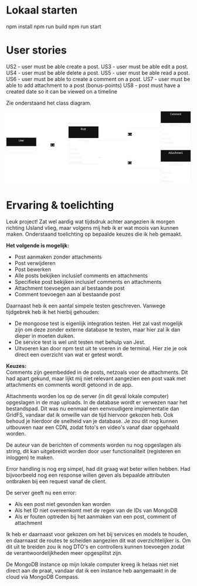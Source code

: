# Lokaal starten

npm install
npm run build
npm run start

# User stories
US2 - user must be able create a post.
US3 - user must be able edit a post.
US4 - user must be able delete a post.
US5 - user must be able read a post.
US6 - user must be able to create a comment on a post.
US7 - user must be able to add attachment to a post (bonus-points)
US8 - post must have a created date so it can be viewed on a timeline

Zie onderstaand het class diagram.

![class-diagram](class-diagram-v2.png)

# Ervaring & toelichting
Leuk project! Zat wel aardig wat tijdsdruk achter aangezien ik morgen richting IJsland vlieg, maar volgens mij heb ik er wat moois van kunnen maken. Onderstaand toelichting op bepaalde keuzes die ik heb gemaakt.

**Het volgende is mogelijk:**<br>
- Post aanmaken zonder attachments
- Post verwijderen
- Post bewerken
- Alle posts bekijken inclusief comments en attachments
- Specifieke post bekijken inclusief comments en attachments
- Attachment toevoegen aan al bestaande post
- Comment toevoegen aan al bestaande post

Daarnaast heb ik een aantal simpele testen geschreven. Vanwege tijdgebrek heb ik het hierbij gehouden:
- De mongoose test is eigenlijk integration testen. Het zal vast mogelijk zijn om deze zonder externe database te testen, maar hier zal ik dan dieper in moeten duiken.
- De service test is wel unit testen met behulp van Jest.
- Uitvoeren kan door npm test uit te voeren in de terminal. Hier zie je ook direct een overzicht van wat er getest wordt.

**Keuzes:**<br>
Comments zijn geembedded in de posts, netzoals voor de attachments. Dit had apart gekund, maar lijkt mij niet relevant aangezien een post vaak met attachments en comments wordt getoond in de app.

Attachments worden los op de server (in dit geval lokale computer) opgeslagen in de map uploads. In de database wordt er verwezen naar het bestandspad. Dit was nu eenmaal een eenvoudigere implementatie dan GridFS, vandaar dat ik omwille van de tijd hiervoor gekozen heb. Ook behoud je hierdoor de snelheid van je database. Je zou dit nog kunnen uitbouwen naar een CDN, zodat foto's en video's vanaf daar opgehaald worden.

De auteur van de berichten of comments worden nu nog opgeslagen als string, dit kan uitgebreidt worden door user functionaliteit (registeren en inloggen) te maken.

Error handling is nog erg simpel, had dit graag wat beter willen hebben. Had bijvoorbeeld nog een response willen geven als bepaalde attributen ontbraken bij een request vanaf de client.

De server geeft nu een error:
- Als een post niet gevonden kan worden
- Als het ID niet overeenkomt met de regex van de IDs van MongoDB
- Als er fouten optreden bij het aanmaken van een post, comment of attachment

Ik heb er daarnaast voor gekozen om het bij services en models te houden, en daarnaast de routes te scheiden aangezien dit wat overzichtelijker is. Om dit uit te breiden zou ik nog DTO's en controllers kunnen toevoegen zodat de verantwoordelijkheden meer opgesplitst zijn.

De MongoDB instance op mijn lokale computer kreeg ik helaas niet niet direct aan de praat, vandaar dat ik een instance heb aangemaakt in de cloud via MongoDB Compass.